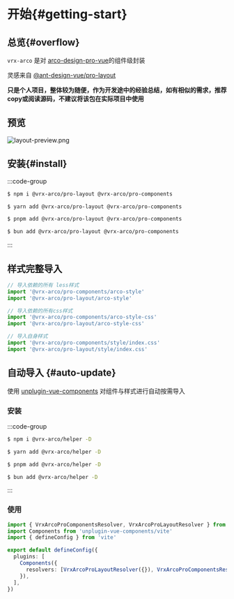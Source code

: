 # 开始{#getting-start}

## 总览{#overflow}

`vrx-arco` 是对 [arco-design-pro-vue](https://github.com/arco-design/arco-design-pro-vue)的组件级封装

灵感来自 [@ant-design-vue/pro-layout](https://www.npmjs.com/package/@ant-design-vue/pro-layout)

**只是个人项目，整体较为随便，作为开发途中的经验总结，如有相似的需求，推荐copy或阅读源码，不建议将该包在实际项目中使用**

## 预览

<img src="/images/layout-preview.png" alt="layout-preview.png">

## 安装{#install}

:::code-group

```bash [npm]
$ npm i @vrx-arco/pro-layout @vrx-arco/pro-components
```

```bash [yarn]
$ yarn add @vrx-arco/pro-layout @vrx-arco/pro-components
```

```bash [pnpm]
$ pnpm add @vrx-arco/pro-layout @vrx-arco/pro-components
```

```bash [bun]
$ bun add @vrx-arco/pro-layout @vrx-arco/pro-components
```

:::

## 样式完整导入
```ts
// 导入依赖的所有 less样式
import '@vrx-arco/pro-components/arco-style'
import '@vrx-arco/pro-layout/arco-style'

// 导入依赖的所有css样式
import '@vrx-arco/pro-components/arco-style-css'
import '@vrx-arco/pro-layout/arco-style-css'

// 导入自身样式
import '@vrx-arco/pro-components/style/index.css'
import '@vrx-arco/pro-layout/style/index.css'
```
## 自动导入 {#auto-update}

使用 [unplugin-vue-components](https://github.com/antfu/unplugin-vue-components) 对组件与样式进行自动按需导入

### 安装

:::code-group

```bash [npm]
$ npm i @vrx-arco/helper -D
```

```bash [yarn]
$ yarn add @vrx-arco/helper -D
```

```bash [pnpm]
$ pnpm add @vrx-arco/helper -D
```

```bash [bun]
$ bun add @vrx-arco/helper -D
```

:::

### 使用

```ts
import { VrxArcoProComponentsResolver, VrxArcoProLayoutResolver } from '@vrx-arco/helper'
import Components from 'unplugin-vue-components/vite'
import { defineConfig } from 'vite'

export default defineConfig({
  plugins: [
    Components({
      resolvers: [VrxArcoProLayoutResolver({}), VrxArcoProComponentsResolver({})],
    }),
  ],
})
```
